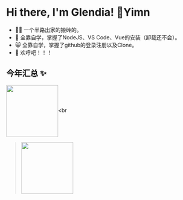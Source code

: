 # Hi there, I'm Glendia! 👋Yimn
* 👨‍💻 一个半路出家的搬砖的。  
* 🏡 全靠自学，掌握了NodeJS、VS Code、Vue的安装（卸载还不会）。  
* 😺 全靠自学，掌握了github的登录注册以及Clone。  
* 👭 欢呼吧！！！  

## 今年汇总 ✨

<img align="center" height="137px" src="https://github-readme-stats.vercel.app/api?username=Glendia&hide_title=true&hide_border=true&show_icons=true&include_all_commits=true&line_height=21&bg_color=0,EC6C6C,FFD479,FFFC79,73FA79&theme=graywhite&locale=cn" /><br
><img align="center" height="137px" src="https://github-readme-stats.vercel.app/api/top-langs/?username=Glendia&hide_title=true&hide_border=true&layout=compact&bg_color=0,73FA79,73FDFF,D783FF&theme=graywhite&locale=cn" />
